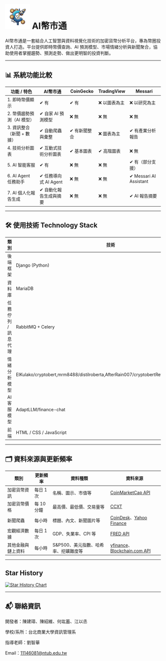 # <img src="static/images/crypto.png" alt="AI幣市通 Logo" width="80"/> AI幣市通


AI幣市通是一套結合人工智慧與資料視覺化技術的加密貨幣分析平台，專為幣圈投資人打造。平台提供即時幣價查詢、AI 預測模型、市場情緒分析與新聞聚合，協助使用者掌握趨勢、預測走勢、做出更明智的投資判斷。

---

## 📊 系統功能比較

| 功能 / 特色                  | **AI幣市通**             | CoinGecko             | TradingView           | Messari                   |
|-----------------------------|--------------------------|------------------------|------------------------|---------------------------|
| 1. 即時幣價顯示              | ✔ 有                     | ✔ 有                   | ❌ 以圖表為主          | ❌ 以研究為主             |
| 2. 幣價趨勢預測（AI 模型）  | ✔ 自家 AI 預測模型       | ❌ 無                  | ❌ 無                  | ❌ 無                      |
| 3. 資訊整合（新聞 + 數據）  | ✔ 自動爬蟲與彙整         | ✔ 有新聞整合          | ❌ 圖表為主            | ✔ 有產業分析報告         |
| 4. 技術分析圖表              | ✔ 互動式技術分析圖表     | ✔ 基本圖表            | ✔ 高階圖表            | ❌ 無                      |
| 5. AI 智能客服               | ✔ 有                     | ❌ 無                  | ❌ 無                  | ✔ 有（部分支援）         |
| 6. AI Agent 任務助手         | ✔ 任務導向式 AI Agent     | ❌ 無                  | ❌ 無                  | ✔ Messari AI Assistant    |
| 7. AI 個人化報告生成         | ✔ 自動化報告生成與摘要   | ❌ 無                  | ❌ 無                  | ✔ AI 報告摘要             |
---

## 🛠 使用技術 Technology Stack

| 類別 | 技術 |
|------|------|
| 後端框架 | Django (Python) |
| 資料庫 | MariaDB |
| 任務佇列 / 訊息代理 | RabbitMQ + Celery                                                   |
| 情緒分析模型 | ElKulako/cryptobert,mrm8488/distilroberta,AfterRain007/cryptobertRefined,ProsusAI/finbert |
| AI客服模型 | AdaptLLM/finance-chat |
| 前端 | HTML / CSS / JavaScript |

---

## 🗂 資料來源與更新頻率

| 類別             | 更新頻率 | 資料種類                              | 資料來源                                |
|------------------|----------|---------------------------------------|-----------------------------------------|
| 加密貨幣資訊     | 每日 1 次 | 名稱、圖示、市值等                   | [CoinMarketCap API](https://coinmarketcap.com/api/) |
| 加密貨幣價格     | 每 10 分鐘 | 最高價、最低價、交易量等             | [CCXT](https://github.com/ccxt/ccxt)    |
| 新聞爬蟲         | 每小時    | 標題、內文、新聞圖片等               | [CoinDesk](https://www.coindesk.com/)、[Yahoo Finance](https://finance.yahoo.com) |
| 宏觀經濟數據     | 每日 1 次 | GDP、失業率、CPI 等                  | [FRED API](https://fred.stlouisfed.org/) |
| 其他金融與鏈上資料 | 每小時    | S&P500、美元指數、哈希率、挖礦難度等 | [yfinance](https://pypi.org/project/yfinance/)、[Blockchain.com API](https://www.blockchain.com/api) |


---

## Star History

[![Star History Chart](https://api.star-history.com/svg?repos=ntubimd-114405/cryptocurrency&type=Date)](https://www.star-history.com/#ntubimd-114405/cryptocurrency&Date)


---

## 📬 聯絡資訊

開發者：陳建璋、陳紹維、何竑蓄、江以丞

學校/系所：台北商業大學資訊管理系

指導老師：劉智華

Email：11146081@ntub.edu.tw

